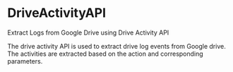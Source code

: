 # DriveActivityAPI
Extract Logs from Google Drive using Drive Activity API

The drive activity API is used to extract drive log events from Google drive. The activities are extracted based on the action and corresponding parameters.
